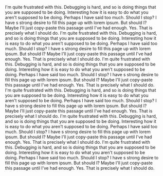 I'm quite frustrated with this. Debugging is hard, and so is doing things that you are supposed to be doing. Interesting how it is easy to do what you aren't supposed to be doing. Perhaps I have said too much. Should I stop? I have s strong desire to fill this page up with lorem ipsum. But should I? Maybe I'll just copy-paste this passage until I've had enough. Yes. That is precisely what I should do. I'm quite frustrated with this. Debugging is hard, and so is doing things that you are supposed to be doing. Interesting how it is easy to do what you aren't supposed to be doing. Perhaps I have said too much. Should I stop? I have s strong desire to fill this page up with lorem ipsum. But should I? Maybe I'll just copy-paste this passage until I've had enough. Yes. That is precisely what I should do. I'm quite frustrated with this. Debugging is hard, and so is doing things that you are supposed to be doing. Interesting how it is easy to do what you aren't supposed to be doing. Perhaps I have said too much. Should I stop? I have s strong desire to fill this page up with lorem ipsum. But should I? Maybe I'll just copy-paste this passage until I've had enough. Yes. That is precisely what I should do. I'm quite frustrated with this. Debugging is hard, and so is doing things that you are supposed to be doing. Interesting how it is easy to do what you aren't supposed to be doing. Perhaps I have said too much. Should I stop? I have s strong desire to fill this page up with lorem ipsum. But should I? Maybe I'll just copy-paste this passage until I've had enough. Yes. That is precisely what I should do. I'm quite frustrated with this. Debugging is hard, and so is doing things that you are supposed to be doing. Interesting how it is easy to do what you aren't supposed to be doing. Perhaps I have said too much. Should I stop? I have s strong desire to fill this page up with lorem ipsum. But should I? Maybe I'll just copy-paste this passage until I've had enough. Yes. That is precisely what I should do. I'm quite frustrated with this. Debugging is hard, and so is doing things that you are supposed to be doing. Interesting how it is easy to do what you aren't supposed to be doing. Perhaps I have said too much. Should I stop? I have s strong desire to fill this page up with lorem ipsum. But should I? Maybe I'll just copy-paste this passage until I've had enough. Yes. That is precisely what I should do. 